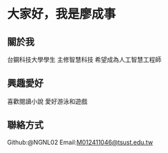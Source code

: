 # 大家好，我是廖成事

## 關於我
台鋼科技大學學生
主修智慧科技
希望成為人工智慧工程師

## 興趣愛好
喜歡閱讀小說
愛好游泳和遊戲
## 聯絡方式
Github:@NGNL02
Email:M012411046@tsust.edu.tw
